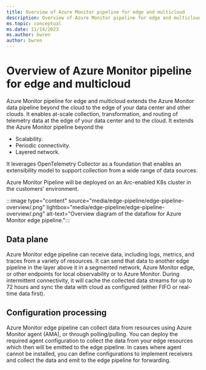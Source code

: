```yaml
---
title: Overview of Azure Monitor pipeline for edge and multicloud
description: Overview of Azure Monitor pipeline for edge and multicloud
ms.topic: conceptual
ms.date: 11/14/2023
ms.author: bwren
author: bwren
---
```


# Overview of Azure Monitor pipeline for edge and multicloud

Azure Monitor pipeline for edge and multicloud extends the Azure Monitor data pipeline beyond the cloud to the edge of your data center and other clouds. It enables at-scale collection, transformation, and routing of telemetry data at the edge of your data center and to the cloud. It extends the Azure Monitor pipeline beyond the 

- Scalability. 
- Periodic connectivity.
- Layered network.


It leverages OpenTelemetry Collector as a foundation that enables an extensibility model to support collection from a wide range of data sources.

Azure Monitor Pipeline will be deployed on an Arc-enabled K8s cluster in the customers’ environment.  


:::image type="content" source="media/edge-pipeline/edge-pipeline-overview/.png" lightbox="media/edge-pipeline/edge-pipeline-overview/.png" alt-text="Overview diagram of the dataflow for Azure Monitor edge pipeline."::: 


## Data plane

Azure Monitor edge pipeline can receive data, including logs, metrics, and traces from a variety of resources. It can send that data to another edge pipeline in the layer above it in a segmented network, Azure Monitor edge, or other endpoints for local observability or to Azure Monitor. During intermittent connectivity, it will cache the collected data streams for up to 72 hours and sync the data with cloud as configured (either FIFO or real-time data first).

## Configuration processing

Azure Monitor edge pipeline can collect data from resources using Azure Monitor agent (AMA), or through polling/pulling. You can deploy the required agent configuration to collect the data from your edge resources which then will be emitted to the edge pipeline. In cases where agent cannot be installed, you can define configurations to implement receivers and collect the data and emit to the edge pipeline for forwarding.  

